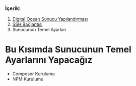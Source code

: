 ### İçerik:
1. [Digital Ocean Sunucu Yapılandırması](https://gitlab.com/tutkun/reading/blob/master/digitaloceans/readme.md)
2. [SSH Bağlantısı](https://gitlab.com/tutkun/reading/blob/master/digitaloceans/ssh-connection.md)
3. Sunucunun Temel Ayarları


# Bu Kısımda Sunucunun Temel Ayarlarını Yapacağız

* Composer Kurulumu
* NPM Kurulumu
